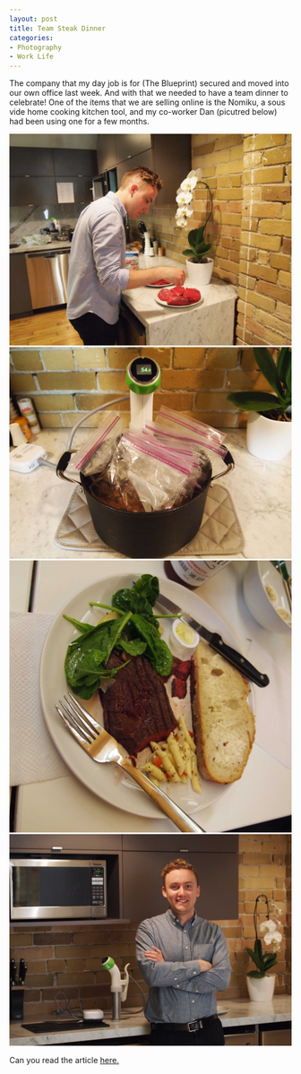 ```yaml
---
layout: post
title: Team Steak Dinner
categories:
- Photography
- Work Life
---
```


The company that my day job is for (The Blueprint) secured and moved into our own office last week. And with that we needed to have a team dinner to celebrate! One of the items that we are selling online is the Nomiku, a sous vide home cooking kitchen tool, and my co-worker Dan (picutred below) had been using one for a few months. 

<img src="../images/blog-images/2014-9/P8182046.JPG"> 



<img src="../images/blog-images/2014-9/P8182155.JPG"> 



<img src="../images/blog-images/2014-9/P8182297.JPG"> 



<img src="../images/blog-images/2014-9/P9082420.JPG"> 

Can you read the article <a href="https://theblueprint.com/features/dinner-nomiku/">here.</a>